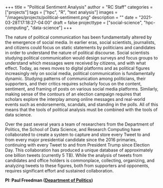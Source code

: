 +++
title = "Political Sentiment Analysis"
author = "RC Staff"
categories = ["projects"]
tags = ["hpc", "R", "text analysis"]
images = "/images/projects/political-sentiment.png"
description = ""
date = "2021-03-28T17:18:27-04:00"
draft = false
projecttype = ["social-science", "hpc-computing", "data-science"]
+++

The nature of political communication has been fundamentally altered by the emergence of social media. In earlier eras, social scientists, journalists, and citizens could focus on static statements by politicians and candidates in order to understand the nature of political discourse. Social scientists studying political communication would design surveys and focus groups to understand which messages were received by citizens, and with what effect. Today, as news moves to digital platforms and as political figures increasingly rely on social media, political communication is fundamentally dynamic. Studying patterns of communication among politicians, their supporters, and their critics requires scholarly focus on the content, sentiment, and framing of posts on various social media platforms. Similarly, making sense of the contours of an election campaign requires that scholars explore the interplay among online messages and real-world events such as endorsements, scandals, and standing in the polls. All of this means that the tools of political analysis must be combined with the tools of data science.

Over the past several years a team of researchers from the Department of Politics, the School of Data Science, and Research Computing have collaborated to create a system to capture and store every Tweet to and from every major presidential candidate since the 2016 primaries, continuing with every Tweet to and from President Trump since Election Day. This collaboration has produced a unique database of approximately one billion tweets (currently 5 TB). While the analysis of tweets from candidates and office holders is commonplace, collecting, organizing, and analyzing tweets to these figures, both from supporters and opponents, requires significant effort and sustained collaboration. 


**PI: Paul Freedman ([Department of Politics](https://politics.virginia.edu))**


